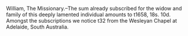   William, The Missionary.–The sum already subscribed for the widow and family of this deeply lamented individual amounts to t1658, 18s. 10d. Amongst the subscriptions we notice t32 from the Wesleyan Chapel at Adelaide, South Australia.  